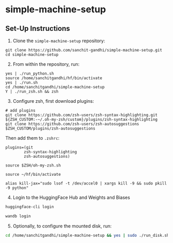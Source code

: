 # simple-machine-setup

## Set-Up Instructions
1. Clone the `simple-machine-setup` repository:
```
git clone https://github.com/sanchit-gandhi/simple-machine-setup.git
cd simple-machine-setup
```

2. From within the repository, run:
```
yes | ./run_python.sh
source /home/sanchitgandhi/hf/bin/activate
yes | ./run.sh
cd /home/sanchitgandhi/simple-machine-setup
Y | ./run_zsh.sh && zsh

```

3. Configure zsh, first download plugins:
```
# add plugins
git clone https://github.com/zsh-users/zsh-syntax-highlighting.git ${ZSH_CUSTOM:-~/.oh-my-zsh/custom}/plugins/zsh-syntax-highlighting
git clone https://github.com/zsh-users/zsh-autosuggestions $ZSH_CUSTOM/plugins/zsh-autosuggestions
```

Then add them to `.zshrc`:
```
plugins=(git
        zsh-syntax-highlighting
        zsh-autosuggestions)

source $ZSH/oh-my-zsh.sh

source ~/hf/bin/activate

alias kill-jax="sudo lsof -t /dev/accel0 | xargs kill -9 && sudo pkill -9 python"
```

4. Login to the HuggingFace Hub and Weights and Biases
```bash
huggingface-cli login
```
```bash
wandb login
```

5. Optionally, to configure the mounted disk, run:
```bash
cd /home/sanchitgandhi/simple-machine-setup && yes | sudo ./run_disk.sh
```